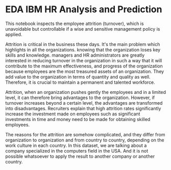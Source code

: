 # EDA IBM HR Analysis and Prediction

This notebook inspects the employee attrition (turnover), which is unavoidable but controllable if a wise and sensitive management policy is applied.

Attrition is critical in the business these days. It's the main problem which highlights in all the organizations. knowing that the organization loses key skills and knowledge. managers and HR administrators are greatly interested in reducing turnover in the organization in such a way that it will contribute to the maximum effectiveness, and progress of the organization because employees are the most treasured assets of an organization. They add value to the organization in terms of quantity and quality as well. Therefore, it is crucial to maintain a permanent and talented workforce.

Attrition, when an organization pushes gently the employees and in a limited level, it can therefore bring advantages to the organization. However, if turnover increases beyond a certain level, the advantages are transformed into disadvantages. Recruiters explain that high attrition rates significantly increase the investment made on employees such as significant investments in time and money need to be made for obtaining skilled employees.

The reasons for the attrition are somehow complicated, and they differ from organization to organization and from country to country, depending on the work culture in each country. In this dataset, we are talking about a company specialized in the computers field in the USA. And it is not possible whatsoever to apply the result to another company or another country.
